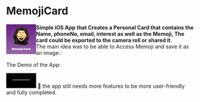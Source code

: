 
# MemojiCard


<img align="left" src="https://github.com/wahaj-yousef/MemojiCard/blob/fc214d950f6efc13975ff47a39f0e93a2f07d99d/MemojiSwiftUI/MemojiSwiftUI/Assets.xcassets/AppIcon.appiconset/80.png">

**Simple iOS App that Creates a Personal Card that contains the Name, phoneNo, email, interest as well as the Memoji, The card could be exported to the camera roll or shared it.**<br />
The main idea was to be able to Access Memoji and save it as an image💡
<br clear="left"/>

The Demo of the App: 

<video src="https://user-images.githubusercontent.com/77795477/177312958-d5546f34-eac6-42e0-81f7-c08948d9c17d.mov" width=80></video>
🌱 the app still needs more features to be more user-friendly and fully completed.
